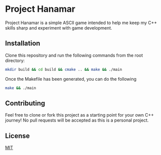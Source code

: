 # Project Hanamar

Project Hanamar is a simple ASCII game intended to help me keep my C++ skills sharp and experiment with game development.

## Installation

Clone this repository and run the following commands from the root directory:

```bash
mkdir build && cd build && cmake .. && make && ./main
```

Once the Makefile has been generated, you can do the following
```bash
make && ./main
```

## Contributing
Feel free to clone or fork this project as a starting point for your own C++ journey! No pull requests will be accepted as this is a personal project.

## License

[MIT](https://choosealicense.com/licenses/mit/)

